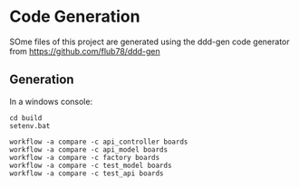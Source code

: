 # Code Generation

SOme files of this project are generated using the ddd-gen code generator from https://github.com/flub78/ddd-gen

## Generation

In a windows console:

    cd build
    setenv.bat

    workflow -a compare -c api_controller boards
    workflow -a compare -c api_model boards
    workflow -a compare -c factory boards
    workflow -a compare -c test_model boards
    workflow -a compare -c test_api boards

